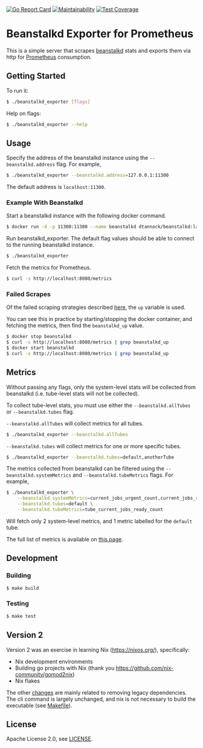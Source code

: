 [![Go Report Card](https://goreportcard.com/badge/github.com/davidtannock/beanstalkd_exporter)][goreportcard]
[![Maintainability](https://api.codeclimate.com/v1/badges/5653f08f506a6f02d786/maintainability)][codeclimate]
[![Test Coverage](https://api.codeclimate.com/v1/badges/5653f08f506a6f02d786/test_coverage)][codecoverage]

[goreportcard]: https://goreportcard.com/report/github.com/davidtannock/beanstalkd_exporter
[codeclimate]: https://codeclimate.com/github/davidtannock/beanstalkd_exporter/maintainability
[codecoverage]: https://codeclimate.com/github/davidtannock/beanstalkd_exporter/test_coverage

# Beanstalkd Exporter for Prometheus

This is a simple server that scrapes [beanstalkd][beanstalkd] stats and exports them via http
for [Prometheus][prometheus] consumption.

[beanstalkd]: http://kr.github.io/beanstalkd/
[prometheus]: https://prometheus.io/

## Getting Started

To run it:

```bash
$ ./beanstalkd_exporter [flags]
```

Help on flags:

```bash
$ ./beanstalkd_exporter --help
```

## Usage

Specify the address of the beanstalkd instance using the `--beanstalkd.address` flag. For example,

```bash
$ ./beanstalkd_exporter --beanstalkd.address=127.0.0.1:11300
```

The default address is `localhost:11300`.

### Example With Beanstalkd

Start a beanstalkd instance with the following docker command.

```bash
$ docker run -d -p 11300:11300 --name beanstalkd dtannock/beanstalkd:latest
```

Run beanstalkd_exporter. The default flag values should be able to connect to the running beanstalkd instance.

```bash
$ ./beanstalkd_exporter
```

Fetch the metrics for Prometheus.

```bash
$ curl -s http://localhost:8080/metrics
```

### Failed Scrapes

Of the failed scraping strategies described [here][failedscrapes], the `up` variable is used.

You can see this in practice by starting/stopping the docker container, and fetching the metrics,
then find the `beanstalkd_up` value.

```bash
$ docker stop beanstalkd
$ curl -s http://localhost:8080/metrics | grep beanstalkd_up
$ docker start beanstalkd
$ curl -s http://localhost:8080/metrics | grep beanstalkd_up
```

[failedscrapes]: https://prometheus.io/docs/instrumenting/writing_exporters/#failed-scrapes

## Metrics

Without passing any flags, only the system-level stats will be collected from beanstalkd
(i.e. tube-level stats will not be collected).

To collect tube-level stats, you must use either the `--beanstalkd.allTubes` or `--beanstalkd.tubes` flag.

`--beanstalkd.allTubes` will collect metrics for all tubes.

```bash
$ ./beanstalkd_exporter --beanstalkd.allTubes
```

`--beanstalkd.tubes` will collect metrics for one or more specific tubes.

```bash
$ ./beanstalkd_exporter --beanstalkd.tubes=default,anotherTube
```

The metrics collected from beanstalkd can be filtered using the `--beanstalkd.systemMetrics` and
`--beanstalkd.tubeMetrics` flags. For example,

```bash
$ ./beanstalkd_exporter \
    --beanstalkd.systemMetrics=current_jobs_urgent_count,current_jobs_ready_count \
    --beanstalkd.tubes=default \
    --beanstalkd.tubeMetrics=tube_current_jobs_ready_count
```

Will fetch only 2 system-level metrics, and 1 metric labelled for the `default` tube.

The full list of metrics is available on [this page][metrics].

[metrics]: https://github.com/davidtannock/beanstalkd_exporter/blob/main/internal/exporter/metrics.go

## Development

### Building

```bash
$ make build
```

### Testing

```bash
$ make test
```

## Version 2

Version 2 was an exercise in learning Nix (https://nixos.org/), specifically:
* Nix development environments
* Building go projects with Nix (thank you https://github.com/nix-community/gomod2nix)
* Nix flakes

The other [changes](https://github.com/davidtannock/beanstalkd_exporter/blob/main/CHANGELOG.md) are mainly related to removing legacy dependencies. The cli command is largely unchanged, and nix is not necessary to build the executable (see [Makefile](https://github.com/davidtannock/beanstalkd_exporter/blob/main/Makefile)).

## License

Apache License 2.0, see [LICENSE](https://github.com/davidtannock/beanstalkd_exporter/blob/main/LICENSE).
